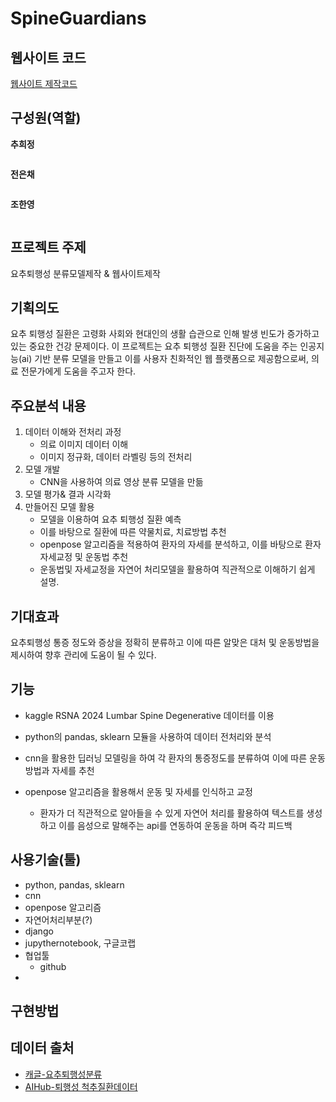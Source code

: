 # SpineGuardians

## 웹사이트 코드
[웹사이트 제작코드](https://drive.google.com/drive/folders/1DxJaCmV9aMphTQpw9SjCNQIPEKXdRtvW?usp=sharing
)
## 구성원(역할)
**추희정**
```
```
**전은채**
```
```
**조한영**
```
```

## 프로젝트 주제
요추퇴행성 분류모델제작 & 웹사이트제작

## 기획의도
 요추 퇴행성 질환은 고령화 사회와 현대인의 생활 습관으로 인해 발생 빈도가 증가하고 있는 중요한 건강 문제이다. 이 프로젝트는 요추 퇴행성 질환 진단에 도움을 주는 인공지능(ai) 기반 분류 모델을 만들고 이를 사용자 친화적인 웹 플랫폼으로 제공함으로써, 의료 전문가에게 도움을 주고자 한다.

## 주요분석 내용
1. 데이터 이해와 전처리 과정
   - 의료 이미지 데이터 이해
   - 이미지 정규화, 데이터 라벨링 등의 전처리   
2. 모델 개발
   - CNN을 사용하여 의료 영상 분류 모델을 만듦
3. 모델 평가& 결과 시각화
4. 만들어진 모델 활용
   - 모델을 이용하여 요추 퇴행성 질환 예측
   - 이를 바탕으로 질환에 따른 약물치료, 치료방법 추천
   - openpose 알고리즘을 적용하여 환자의 자세를 분석하고,
 이를 바탕으로 환자 자세교정 및 운동법 추천
   - 운동법및 자세교정을 자연어 처리모델을 활용하여 직관적으로 이해하기 쉽게 설명.

## 기대효과
요추퇴행성 통증 정도와 증상을 정확히 분류하고 이에 따른 알맞은 대처 및 운동방법을 제시하여 향후 관리에 도움이 될 수 있다.

## 기능
- kaggle RSNA 2024 Lumbar Spine Degenerative 데이터를 이용 

- python의 pandas, sklearn 모듈을  사용하여  데이터 전처리와 분석

- cnn을 활용한 딥러닝 모델링을 하여 각 환자의 통증정도를 분류하여 이에 따른 운동 방법과 자세를 추천

- openpose 알고리즘을 활용해서 운동 및 자세를 인식하고 교정
    - 환자가 더 직관적으로 알아들을 수 있게 자연어 처리를 활용하여 텍스트를 생성하고 이를 음성으로 말해주는 api를 연동하여 운동을 하며 즉각 피드백


## 사용기술(툴)
- python, pandas, sklearn
- cnn
- openpose 알고리즘
- 자연어처리부분(?)
- django
- jupythernotebook, 구글코랩
- 협업툴
  - github
- 
## 구현방법

## 데이터 출처
- [캐글-요추퇴행성분류](https://www.kaggle.com/competitions/rsna-2024-lumbar-spine-degenerative-classification/overview)
- [AIHub-퇴행성 척추질환데이터](https://aihub.or.kr/aihubdata/data/view.do?currMenu=115&topMenu=100&aihubDataSe=realm&dataSetSn=611)